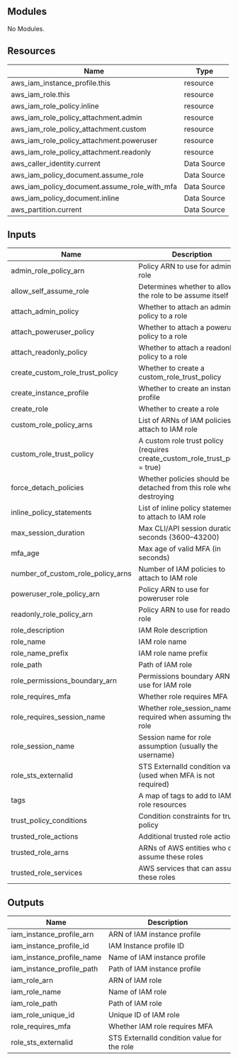 ## Modules

No Modules.

## Resources

| Name | Type |
|------|------|
| aws_iam_instance_profile.this | resource |
| aws_iam_role.this | resource |
| aws_iam_role_policy.inline | resource |
| aws_iam_role_policy_attachment.admin | resource |
| aws_iam_role_policy_attachment.custom | resource |
| aws_iam_role_policy_attachment.poweruser | resource |
| aws_iam_role_policy_attachment.readonly | resource |
| aws_caller_identity.current | Data Source |
| aws_iam_policy_document.assume_role | Data Source |
| aws_iam_policy_document.assume_role_with_mfa | Data Source |
| aws_iam_policy_document.inline | Data Source |
| aws_partition.current | Data Source |

## Inputs

| Name | Description | Type | Default | Required |
|------|-------------|------|---------|:--------:|
| admin_role_policy_arn | Policy ARN to use for admin role | `string` | `"arn:aws:iam::aws:policy/AdministratorAccess"` | no |
| allow_self_assume_role | Determines whether to allow the role to be assume itself | `bool` | `false` | no |
| attach_admin_policy | Whether to attach an admin policy to a role | `bool` | `false` | no |
| attach_poweruser_policy | Whether to attach a poweruser policy to a role | `bool` | `false` | no |
| attach_readonly_policy | Whether to attach a readonly policy to a role | `bool` | `false` | no |
| create_custom_role_trust_policy | Whether to create a custom_role_trust_policy | `bool` | `false` | no |
| create_instance_profile | Whether to create an instance profile | `bool` | `false` | no |
| create_role | Whether to create a role | `bool` | `false` | no |
| custom_role_policy_arns | List of ARNs of IAM policies to attach to IAM role | `list(string)` | `[]` | no |
| custom_role_trust_policy | A custom role trust policy (requires create_custom_role_trust_policy = true) | `string` | `""` | no |
| force_detach_policies | Whether policies should be detached from this role when destroying | `bool` | `false` | no |
| inline_policy_statements | List of inline policy statements to attach to IAM role | `any` | `[]` | no |
| max_session_duration | Max CLI/API session duration in seconds (3600–43200) | `number` | `3600` | no |
| mfa_age | Max age of valid MFA (in seconds) | `number` | `86400` | no |
| number_of_custom_role_policy_arns | Number of IAM policies to attach to IAM role | `number` | `null` | no |
| poweruser_role_policy_arn | Policy ARN to use for poweruser role | `string` | `"arn:aws:iam::aws:policy/PowerUserAccess"` | no |
| readonly_role_policy_arn | Policy ARN to use for readonly role | `string` | `"arn:aws:iam::aws:policy/ReadOnlyAccess"` | no |
| role_description | IAM Role description | `string` | `""` | no |
| role_name | IAM role name | `string` | `null` | no |
| role_name_prefix | IAM role name prefix | `string` | `null` | no |
| role_path | Path of IAM role | `string` | `"/"` | no |
| role_permissions_boundary_arn | Permissions boundary ARN to use for IAM role | `string` | `""` | no |
| role_requires_mfa | Whether role requires MFA | `bool` | `true` | no |
| role_requires_session_name | Whether role_session_name is required when assuming the role | `bool` | `false` | no |
| role_session_name | Session name for role assumption (usually the username) | `list(string)` | `["${aws:username}"]` | no |
| role_sts_externalid | STS ExternalId condition values (used when MFA is not required) | `any` | `[]` | no |
| tags | A map of tags to add to IAM role resources | `map(string)` | `{}` | no |
| trust_policy_conditions | Condition constraints for trust policy | `list(object)` | `[]` | no |
| trusted_role_actions | Additional trusted role actions | `list(string)` | `["sts:AssumeRole", "sts:TagSession"]` | no |
| trusted_role_arns | ARNs of AWS entities who can assume these roles | `list(string)` | `[]` | no |
| trusted_role_services | AWS services that can assume these roles | `list(string)` | `[]` | no |

## Outputs

| Name | Description |
|------|-------------|
| iam_instance_profile_arn | ARN of IAM instance profile |
| iam_instance_profile_id | IAM Instance profile ID |
| iam_instance_profile_name | Name of IAM instance profile |
| iam_instance_profile_path | Path of IAM instance profile |
| iam_role_arn | ARN of IAM role |
| iam_role_name | Name of IAM role |
| iam_role_path | Path of IAM role |
| iam_role_unique_id | Unique ID of IAM role |
| role_requires_mfa | Whether IAM role requires MFA |
| role_sts_externalid | STS ExternalId condition value for the role |